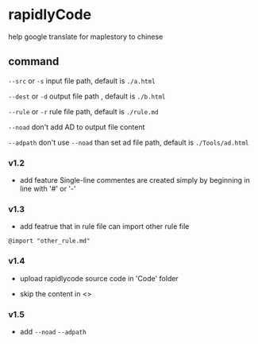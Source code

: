 # rapidlyCode
help google translate for maplestory to chinese 

## command
`--src` or  `-s` input file path, default is `./a.html`

`--dest` or `-d` output file path , default is `./b.html`

`--rule` or `-r` rule file path, default is `./rule.md`

`--noad` don't add AD to output file content

`--adpath` don't use `--noad` than set ad file path, default is `./Tools/ad.html`

### v1.2

- add feature Single-line commentes are created simply by beginning in line with '#' or '-'

### v1.3

- add featrue that in rule file can import other rule file 
```
@import "other_rule.md"
``` 

### v1.4

- upload rapidlycode source code in 'Code' folder

- skip the content in <>

### v1.5

- add `--noad` `--adpath`
